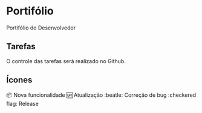 # Portifólio
Portifólio do Desenvolvedor

## Tarefas

O controle das tarefas será realizado no Github.

## Ícones

:package: Nova funcionalidade
:up: Atualização
:beatle: Correção de bug
:checkered flag: Release
